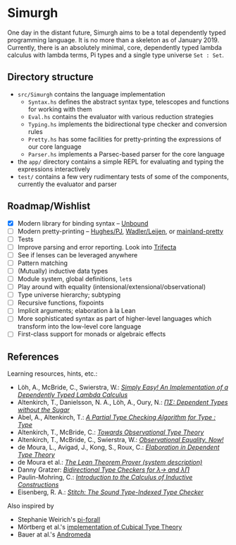 # Simurgh

One day in the distant future, Simurgh aims to be a total dependently typed
programming language. It is no more than a skeleton as of January 2019. Currently,
there is an absolutely minimal, core, dependently typed lambda calculus with lambda
terms, Pi types and a single type universe `Set : Set`.

## Directory structure

-   `src/Simurgh` contains the language implementation
    +   `Syntax.hs` defines the abstract syntax type, telescopes and functions for
        working with them
    +   `Eval.hs` contains the evaluator with various reduction strategies
    +   `Typing.hs` implements the bidirectional type checker and conversion rules
    +   `Pretty.hs` has some facilities for pretty-printing the expressions of our
        core language
    +   `Parser.hs` implements a Parsec-based parser for the core language
-   the `app/` directory contains a simple REPL for evaluating and typing the
    expressions interactively
-   `test/` contains a few very rudimentary tests of some of the components,
    currently the evaluator and parser

## Roadmap/Wishlist

- [x] Modern library for binding syntax – [Unbound](https://hackage.haskell.org/package/unbound-generics)
- [ ] Modern pretty-printing – [Hughes/PJ](https://hackage.haskell.org/package/pretty),
  [Wadler/Leijen](https://hackage.haskell.org/package/ansi-wl-pprint),
  or [mainland-pretty](https://hackage.haskell.org/package/mainland-pretty)
- [ ] Tests
- [ ] Improve parsing and error reporting. Look into
  [Trifecta](https://hackage.haskell.org/package/trifecta)
- [ ] See if lenses can be leveraged anywhere
- [ ] Pattern matching
- [ ] \(Mutually) inductive data types
- [ ] Module system, global definitions, `let`s
- [ ] Play around with equality (intensional/extensional/observational)
- [ ] Type universe hierarchy; subtyping
- [ ] Recursive functions, fixpoints
- [ ] Implicit arguments; elaboration à la Lean
- [ ] More sophisticated syntax as part of higher-level languages which transform
  into the low-level core language
- [ ] First-class support for monads or algebraic effects

## References

Learning resources, hints, etc.:

-   Löh, A\., McBride, C., Swierstra, W.: [_Simply Easy! An Implementation of a Dependently Typed Lambda Calculus_](http://strictlypositive.org/Easy.pdf)
-   Altenkirch, T\., Danielsson, N. A., Löh, A., Oury, N.: [_ΠΣ: Dependent Types without the Sugar_](http://www.cs.nott.ac.uk/~psztxa/publ/pisigma-new.pdf)
-   Abel, A\., Altenkirch, T.: [_A Partial Type Checking Algorithm for Type : Type_](http://www.cs.nott.ac.uk/~psztxa/publ/msfp08.pdf)
-   Altenkirch, T\., McBride, C.: [_Towards Observational Type Theory_](http://strictlypositive.org/ott.pdf)
-   Altenkirch, T\., McBride, C., Swierstra, W.: [_Observational Equality, Now!_](http://www.cs.nott.ac.uk/~psztxa/publ/obseqnow.pdf)
-   de Moura, L\., Avigad, J., Kong, S., Roux, C.: [_Elaboration in Dependent Type Theory_](http://www.contrib.andrew.cmu.edu/~avigad/Papers/constr.pdf)
-   de Moura et al\.: [_The Lean Theorem Prover (system description)_](https://leanprover.github.io/papers/system.pdf)
-   Danny Gratzer: [_Bidirectional Type Checkers for λ→ and λΠ_](https://jozefg.bitbucket.io/posts/2014-11-22-bidir.html)
-   Paulin-Mohring, C\.: [_Introduction to the Calculus of Inductive Constructions_](https://hal.inria.fr/hal-01094195/)
-   Eisenberg, R\. A.: [_Stitch: The Sound Type-Indexed Type Checker_](https://cs.brynmawr.edu/~rae/papers/2018/stitch/stitch.pdf)

Also inspired by

-   Stephanie Weirich's [pi-forall](https://github.com/sweirich/pi-forall)
-   Mörtberg et al.'s [implementation of Cubical Type Theory](https://github.com/mortberg/cubicaltt)
-   Bauer at al.'s [Andromeda](https://andromedans.github.io/andromeda/)

